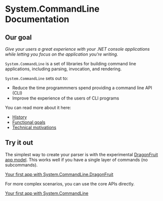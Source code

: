 # System.CommandLine Documentation

## Our goal

_Give your users a great experience with your .NET console applications while letting you focus on the application you're writing._

`System.CommandLine` is a set of libraries for building command line applications, including parsing, invocation, and rendering.

`System.CommandLine` sets out to:

* Reduce the time programmmers spend providing a command line API (CLI)
* Improve the experience of the users of CLI programs

You can read more about it here:

* [History](History)
* [Functional goals](Functional-goals)
* [Technical motivations](Technical-motivations)

## Try it out

The simplest way to create your parser is with the experimental [DragonFruit app model](DragonFruit-overview). This works well if you have a single layer of commands (no subcommands).

[Your first app with System.CommandLine.DragonFruit](Your-first-app-with-System-CommandLine-DragonFruit)

For more complex scenarios, you can use the core APIs directly.

[Your first app with System.CommandLine](Your-first-app-with-System-CommandLine)
